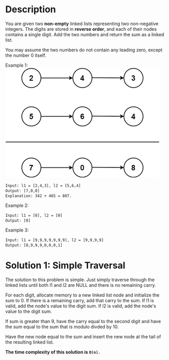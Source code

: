 # Description

You are given two **non-empty** linked lists representing two non-negative integers. The digits are stored in **reverse order**, and each of their nodes contains a single digit. Add the two numbers and return the sum as a linked list.

You may assume the two numbers do not contain any leading zero, except the number 0 itself.

Example 1:
![Image](./addtwonumber1.jpg)
```
Input: l1 = [2,4,3], l2 = [5,6,4]
Output: [7,0,8]
Explanation: 342 + 465 = 807.
```

Example 2:
```
Input: l1 = [0], l2 = [0]
Output: [0]
```

Example 3:
```
Input: l1 = [9,9,9,9,9,9,9], l2 = [9,9,9,9]
Output: [8,9,9,9,0,0,0,1]
```

# Solution 1: Simple Traversal

The solution to this problem is simple. Just simply traverse through the linked lists until both l1 and l2 are NULL and there is no remaining carry.

For each digit, allocate memory to a new linked list node and initialize the sum to 0. If there is a remaining carry, add that carry to the sum. If l1 is valid, add the node's value to the digit sum. If l2 is valid, add the node's value to the digit sum. 

If sum is greater than 9, have the carry equal to the second digit and have the sum equal to the sum that is modulo divded by 10.

Have the new node equal to the sum and insert the new node at the tail of the resulting linked list.

**The time complexity of this solution is `O(n).`**
